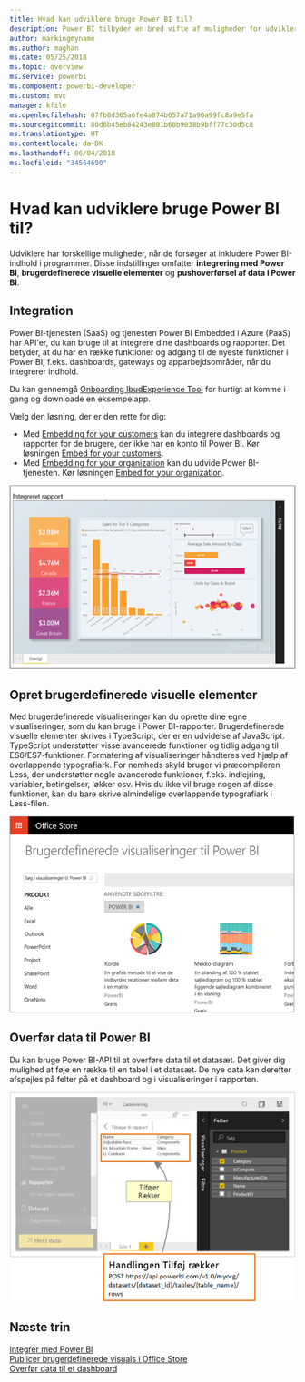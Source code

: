 ```yaml
---
title: Hvad kan udviklere bruge Power BI til?
description: Power BI tilbyder en bred vifte af muligheder for udviklere. Det går fra integration til brugerdefinerede visualiseringer og streaming af datasæt.
author: markingmyname
ms.author: maghan
ms.date: 05/25/2018
ms.topic: overview
ms.service: powerbi
ms.component: powerbi-developer
ms.custom: mvc
manager: kfile
ms.openlocfilehash: 07fb8d365a6fe4a874b057a71a90a99fc8a9e5fa
ms.sourcegitcommit: 80d6b45eb84243e801b60b9038b9bff77c30d5c8
ms.translationtype: HT
ms.contentlocale: da-DK
ms.lasthandoff: 06/04/2018
ms.locfileid: "34564690"
---
```

# <a name="what-can-developers-do-with-power-bi"></a>Hvad kan udviklere bruge Power BI til?

Udviklere har forskellige muligheder, når de forsøger at inkludere Power BI-indhold i programmer. Disse indstillinger omfatter **integrering med Power BI**, **brugerdefinerede visuelle elementer** og **pushoverførsel af data i Power BI**.

## <a name="embedding"></a>Integration
Power BI-tjenesten (SaaS) og tjenesten Power BI Embedded i Azure (PaaS) har API'er, du kan bruge til at integrere dine dashboards og rapporter. Det betyder, at du har en række funktioner og adgang til de nyeste funktioner i Power BI, f.eks. dashboards, gateways og apparbejdsområder, når du integrerer indhold.

Du kan gennemgå [Onboarding lbudExperience Tool](https://aka.ms/embedsetup) for hurtigt at komme i gang og downloade en eksempelapp.

Vælg den løsning, der er den rette for dig:
* Med [Embedding for your customers](embedding.md#embedding-for-your-customers) kan du integrere dashboards og rapporter for de brugere, der ikke har en konto til Power BI. Kør løsningen [Embed for your customers](https://aka.ms/embedsetup/AppOwnsData).
* Med [Embedding for your organization](embedding.md#embedding-for-your-organization) kan du udvide Power BI-tjenesten. Kør løsningen [Embed for your organization](https://aka.ms/embedsetup/UserOwnsData).

![PBIE-eksempel](media/what-can-you-do/what-can-you-do-02.png)

## <a name="develop-custom-visuals"></a>Opret brugerdefinerede visuelle elementer
Med brugerdefinerede visualiseringer kan du oprette dine egne visualiseringer, som du kan bruge i Power BI-rapporter. Brugerdefinerede visuelle elementer skrives i TypeScript, der er en udvidelse af JavaScript. TypeScript understøtter visse avancerede funktioner og tidlig adgang til ES6/ES7-funktioner. Formatering af visualiseringer håndteres ved hjælp af overlappende typografiark. For nemheds skyld bruger vi præcompileren Less, der understøtter nogle avancerede funktioner, f.eks. indlejring, variabler, betingelser, løkker osv. Hvis du ikke vil bruge nogen af disse funktioner, kan du bare skrive almindelige overlappende typografiark i Less-filen.

![CV-eksempel](media/what-can-you-do/powerbi-custom-visual-store.png)

## <a name="push-data-into-power-bi"></a>Overfør data til Power BI
Du kan bruge Power BI-API til at overføre data til et datasæt. Det giver dig mulighed at føje en række til en tabel i et datasæt. De nye data kan derefter afspejles på felter på et dashboard og i visualiseringer i rapporten.

![Eksempel på pushdata](media/what-can-you-do/powerbi-push-data.png)

## <a name="next-steps"></a>Næste trin
[Integrer med Power BI](embedding.md)  
[Publicer brugerdefinerede visuals i Office Store](office-store.md)  
[Overfør data til et dashboard](walkthrough-push-data.md)
